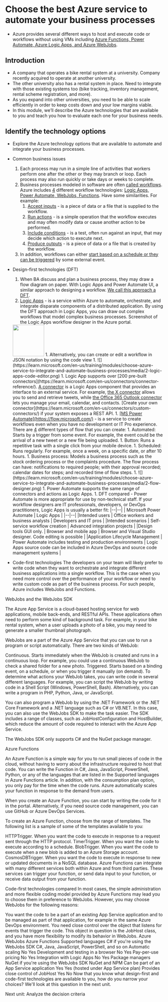 # Choose the best Azure service to automate your business processes

* Azure provides several different ways to host and execute code or workflows without using VMs including <ins>Azure Functions, Power Automate, Azure Logic Apps, and Azure WebJobs</ins>. 

## Introduction
* A company that operates a bike rental system at a university. Company recently acquired to operate at another university.
* The other university also has a rental system in place. Need to integrate with those existing systems too (bike tracking, inventory management, rental scheme registration, and more).
* As you expand into other universities, you need to be able to scale efficiently in order to keep costs down and your low margins viable.
* In this module, we’ll describe the Azure technologies that are available to you and teach you how to evaluate each one for your business needs.

## Identify the technology options
* Explore the Azure technology options that are available to automate and integrate your business processes.

* Common business issues
  1. Each process may run in a simple line of activities that workers perform one after the other or they may branch or loop. Each process may also run quickly or take days or weeks to complete.
  1. Business processes modeled in software are often <ins>called workflows</ins>. Azure includes <ins>4</ins> different workflow technologies: <ins>Logic Apps, Power Automate, WebJobs, Functions</ins>. Have some similarities. For example:
      1. <ins>Accept inputs</ins> - is a piece of data or a file that is supplied to the workflow.
      1. <ins>Run actions</ins> - is a simple operation that the workflow executes and may often modify data or cause another action to be performed.
      1. <ins>Include conditions</ins> - is a test, often run against an input, that may decide which action to execute next.
      1. <ins>Produce outputs</ins> - is a piece of data or a file that is created by the workflow.
  1. In addition, workflows can either <u>start based on a schedule or they can be triggered</u> by some external event.

* Design-first technologies (DFT)
  1. When BA discuss and plan a business process, they may draw a flow diagram on paper. With Logic Apps and Power Automate UI, a similar approach to designing a workflow. <ins>We call this approach a DFT</ins>.
  1. <ins>[Logic Apps](https://azure.microsoft.com/en-us/products/logic-apps/)</ins> - is a service within Azure to automate, orchestrate, and integrate disparate components of a distributed application. By using the DFT approach in Logic Apps, you can draw out complex workflows that model complex business processes. 
Screenshot of the Logic Apps workflow designer in the Azure portal.
  <img src="https://learn.microsoft.com/en-us/training/modules/choose-azure-service-to-integrate-and-automate-business-processes/media/2-logic-apps-workflow-designer.png" width=100 height=100 />
      1. Alternatively, you can create or edit a workflow in JSON notation by using the code view
      1. ![](https://learn.microsoft.com/en-us/training/modules/choose-azure-service-to-integrate-and-automate-business-processes/media/2-logic-apps-code-editor.png)
      1. Logic App supports over [200 pre-built connectors](https://learn.microsoft.com/en-us/connectors/connector-reference/). <ins>A connector</ins> is a Logic Apps component that provides an interface to an external service. For example, <ins>the X connector</ins> allows you to send and retrieve tweets, while <ins>the Office 365 Outlook connector</ins> lets you manage your email, calendar, and contacts. [Create your own connector](https://learn.microsoft.com/en-us/connectors/custom-connectors/) if your system exposes a REST API.
  1. <ins>[MS Power Automate](https://flow.microsoft.com/)</ins> - is a service to create workflows even when you have no development or IT Pro experience. There are <ins>4</ins> different types of flow that you can create:
      1. Automated: Starts by a trigger from some event. For example, the event could be the arrival of a new tweet or a new file being uploaded.
      1. Button: Runs a repetitive task with a single click from your mobile device.
      1. Scheduled: Runs regularly. For example, once a week, on a specific date, or after 10 hours.
      1. Business process: Models a business process such as the stock ordering process or the complaints procedure. The flow process can have: notifications to required people; with their approval recorded; calendar dates for steps; and recorded time of flow steps.
    1. ![](https://learn.microsoft.com/en-us/training/modules/choose-azure-service-to-integrate-and-automate-business-processes/media/2-flow-designer.png)
    1. Power Automate supports the same range of connectors and actions as Logic Apps.
  1. DFT compared - Power Automate is more appropriate for use by non-technical staff. If your workflow designers are IT professionals, developers, or DevOps practitioners, Logic Apps is usually a better fit:
  |--|--|
  | Microsoft Power Automate | Logic Apps |
  |--|--|
  |Intended users | Office workers and business analysts |	Developers and IT pros |
  |Intended scenarios | Self-service workflow creation |	Advanced integration projects |
  |Design tools	GUI only. | Browser and mobile app |	Browser and Visual Studio designer. Code editing is possible |
  |Application Lifecycle Management |	Power Automate includes testing and production environments |	Logic Apps source code can be included in Azure DevOps and source code management systems |

* Code-first technologies
The developers on your team will likely prefer to write code when they want to orchestrate and integrate different business applications into a single workflow. This is the case when you need more control over the performance of your workflow or need to write custom code as part of the business process. For such people, Azure includes WebJobs and Functions.

WebJobs and the WebJobs SDK


The Azure App Service is a cloud-based hosting service for web applications, mobile back-ends, and RESTful APIs. These applications often need to perform some kind of background task. For example, in your bike rental system, when a user uploads a photo of a bike, you may need to generate a smaller thumbnail photograph.

WebJobs are a part of the Azure App Service that you can use to run a program or script automatically. There are two kinds of WebJob:

Continuous. Starts immediately when the WebJob is created and runs in a continuous loop. For example, you could use a continuous WebJob to check a shared folder for a new photo.
Triggered. Starts based on a binding event, on a schedule, or when you trigger it manually (on demand).
To determine what actions your WebJob takes, you can write code in several different languages. For example, you can script the WebJob by writing code in a Shell Script (Windows, PowerShell, Bash). Alternatively, you can write a program in PHP, Python, Java, or JavaScript.

You can also program a WebJob by using the .NET Framework or the .NET Core Framework and a .NET language such as C# or VB.NET. In this case, you can also use the WebJobs SDK to make the task easier. The SDK includes a range of classes, such as JobHostConfiguration and HostBuilder, which reduce the amount of code required to interact with the Azure App Service.

The WebJobs SDK only supports C# and the NuGet package manager.

Azure Functions


An Azure Function is a simple way for you to run small pieces of code in the cloud, without having to worry about the infrastructure required to host that code. You can write the Function in C#, Java, JavaScript, PowerShell, Python, or any of the languages that are listed in the Supported languages in Azure Functions article. In addition, with the consumption plan option, you only pay for the time when the code runs. Azure automatically scales your function in response to the demand from users.

When you create an Azure Function, you can start by writing the code for it in the portal. Alternatively, if you need source code management, you can use GitHub or Azure DevOps Services.

To create an Azure Function, choose from the range of templates. The following list is a sample of some of the templates available to you:

HTTPTrigger. When you want the code to execute in response to a request sent through the HTTP protocol.
TimerTrigger. When you want the code to execute according to a schedule.
BlobTrigger. When you want the code to execute when a new blob is added to an Azure Storage account.
CosmosDBTrigger. When you want the code to execute in response to new or updated documents in a NoSQL database.
Azure Functions can integrate with many different services both within Azure and from third parties. These services can trigger your function, or send data input to your function, or receive data output from your function.

Code-first technologies compared
In most cases, the simple administration and more flexible coding model provided by Azure Functions may lead you to choose them in preference to WebJobs. However, you may choose WebJobs for the following reasons:

You want the code to be a part of an existing App Service application and to be managed as part of that application, for example in the same Azure DevOps environment.
You need close control over the object that listens for events that trigger the code. This object in question is the JobHost class, and you have more flexibility to modify its behavior in WebJobs.
Azure WebJobs	Azure Functions
Supported languages	C# if you're using the WebJobs SDK	C#, Java, JavaScript, PowerShell, and so on
Automatic scaling	No	Yes
Development and testing in a browser	No	Yes
Pay-per-use pricing	No	Yes
Integration with Logic Apps	No	Yes
Package managers	NuGet if you're using the WebJobs SDK	NuGet and NPM
Can be part of an App Service application	Yes	Yes (hosted under App Service plan)
Provides close control of JobHost	Yes	No
Now that you know what design-first and code-first technologies are available to you, how do you narrow your choices? We'll look at this question in the next unit.

Next unit: Analyze the decision criteria
